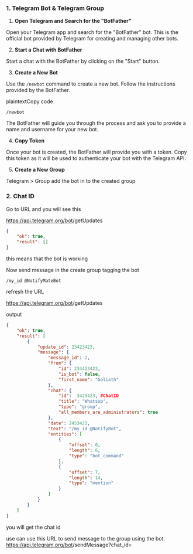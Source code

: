 
### 1. Telegram Bot & Telegram Group

1. **Open Telegram and Search for the "BotFather"**

Open your Telegram app and search for the "BotFather" bot. This is the official bot provided by Telegram for creating and managing other bots.

2. **Start a Chat with BotFather**

Start a chat with the BotFather by clicking on the "Start" button.

3. **Create a New Bot**

Use the `/newbot` command to create a new bot. Follow the instructions provided by the BotFather.

plaintextCopy code

`/newbot`

The BotFather will guide you through the process and ask you to provide a name and username for your new bot.

4. **Copy Token**

Once your bot is created, the BotFather will provide you with a token. Copy this token as it will be used to authenticate your bot with the Telegram API.

 
 5. **Create a New Group**

Telegram > Group
add the bot in to the created group


### 2. Chat ID

Go to URL and you will see this 

https://api.telegram.org/bot<botToken>/getUpdates


``` JSON
{
    "ok": true,
    "result": []
}
```
this means that the bot is working

Now send message in the create group tagging the bot

``` CMD
/my_id @NotifyMateBot
```

refresh the URL

https://api.telegram.org/bot<botToken>/getUpdates

output
```JSON
{
    "ok": true,
    "result": [
        {
            "update_id": 23423423,
            "message": {
                "message_id": 2,
                "from": {
                    "id": 234423423,
                    "is_bot": false,
                    "first_name": "Goliath"
                },
                "chat": {
                    "id": -3423423, #ChatID
                    "title": "Whatsup",
                    "type": "group",
                    "all_members_are_administrators": true
                },
                "date": 2453423,
                "text": "/my_id @NotifyBot",
                "entities": [
                    {
                        "offset": 0,
                        "length": 6,
                        "type": "bot_command"
                    },
                    {
                        "offset": 7,
                        "length": 14,
                        "type": "mention"
                    }
                ]
            }
        }
    ]
}
```

you will get the chat id

use can use this URL to send message to the group using the bot.
https://api.telegram.org/bot<botToken>/sendMessage?chat_id=<chatID>

